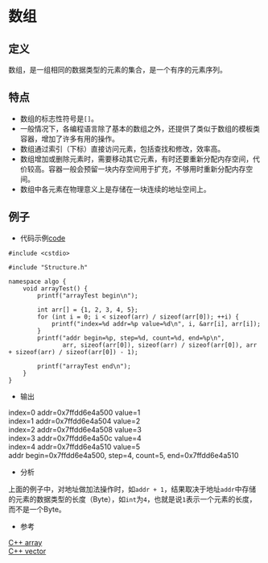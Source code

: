 # 数组

## 定义

数组，是一组相同的数据类型的元素的集合，是一个有序的元素序列。

## 特点

- 数组的标志性符号是`[]`。
- 一般情况下，各编程语言除了基本的数组之外，还提供了类似于数组的模板类容器，增加了许多有用的操作。
- 数组通过索引（下标）直接访问元素，包括查找和修改，效率高。
- 数组增加或删除元素时，需要移动其它元素，有时还要重新分配内存空间，代价较高。容器一般会预留一块内存空间用于扩充，不够用时重新分配内存空间。
- 数组中各元素在物理意义上是存储在一块连续的地址空间上。

## 例子

- 代码示例[code](https://github.com/geminy/ex-algo/blob/master/algo/structure/src/Array.cpp)

```
#include <cstdio>

#include "Structure.h"

namespace algo {
    void arrayTest() {
        printf("arrayTest begin\n");

        int arr[] = {1, 2, 3, 4, 5};
        for (int i = 0; i < sizeof(arr) / sizeof(arr[0]); ++i) {
            printf("index=%d addr=%p value=%d\n", i, &arr[i], arr[i]);
        }
        printf("addr begin=%p, step=%d, count=%d, end=%p\n",
               arr, sizeof(arr[0]), sizeof(arr) / sizeof(arr[0]), arr + sizeof(arr) / sizeof(arr[0]) - 1);

        printf("arrayTest end\n");
    }
}
```

- 输出

index=0 addr=0x7ffdd6e4a500 value=1  
index=1 addr=0x7ffdd6e4a504 value=2  
index=2 addr=0x7ffdd6e4a508 value=3  
index=3 addr=0x7ffdd6e4a50c value=4  
index=4 addr=0x7ffdd6e4a510 value=5  
addr begin=0x7ffdd6e4a500, step=4, count=5, end=0x7ffdd6e4a510

- 分析

上面的例子中，对地址做加法操作时，如`addr + 1`，结果取决于地址`addr`中存储的元素的数据类型的长度（Byte），如`int`为`4`，也就是说`1`表示一个元素的长度，而不是一个Byte。

- 参考

[C++ array](http://www.cplusplus.com/reference/array/)  
[C++ vector](http://www.cplusplus.com/reference/vector/)
